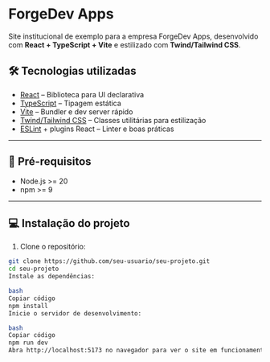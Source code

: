 # ForgeDev Apps

Site institucional de exemplo para a empresa ForgeDev Apps, desenvolvido com **React + TypeScript + Vite** e estilizado com **Twind/Tailwind CSS**.

## 🛠 Tecnologias utilizadas

- [React](https://react.dev) – Biblioteca para UI declarativa
- [TypeScript](https://www.typescriptlang.org/) – Tipagem estática
- [Vite](https://vite.dev) – Bundler e dev server rápido
- [Twind/Tailwind CSS](https://twind.dev/) – Classes utilitárias para estilização
- [ESLint](https://eslint.org/) + plugins React – Linter e boas práticas

---

## 🚀 Pré-requisitos

- Node.js >= 20
- npm >= 9

---

## 💻 Instalação do projeto

1. Clone o repositório:

```bash
git clone https://github.com/seu-usuario/seu-projeto.git
cd seu-projeto
Instale as dependências:

bash
Copiar código
npm install
Inicie o servidor de desenvolvimento:

bash
Copiar código
npm run dev
Abra http://localhost:5173 no navegador para ver o site em funcionamento.
```
